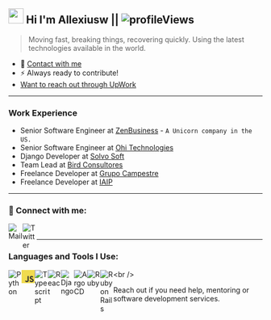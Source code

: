 ## <img src="https://i.imgur.com/lsizgGl.gif" width="30px" height="30px"> Hi I'm Allexiusw  || <img src="https://komarev.com/ghpvc/?username=allexiusw&label=Profile Views&color=blue&style=plastic" alt="profileViews" />


> Moving fast, breaking things, recovering quickly. Using the latest technologies available in the world.


- 📱 [Contact with me](https://www.linkedin.com/in/allexiusw/)
- ⚡ Always ready to contribute!
- [Want to reach out through UpWork](https://www.upwork.com/workwith/allexiusw)

---
### Work Experience
- Senior Software Engineer at [ZenBusiness](https://www.zenbusiness.com/) - `A Unicorn company in the US.`
- Senior Software Engineer at [Ohi Technologies](https://ohi.com/)
- Django Developer at [Solvo Soft](https://solvosoft.com/en/)
- Team Lead at [Bird Consultores](https://bird.com.sv/web/)
- Freelance Developer at [Grupo Campestre](http://www.pollocampestre.com/)
- Freelance Developer at [IAIP](https://www.transparencia.gob.sv/)

---
### 🔗 Connect with me:

<a href="mailto:william.al1379@gmail.com"><img align="left" alt="Mail" width="28px" src="https://ssl.gstatic.com/ui/v1/icons/mail/rfr/gmail.ico" /></a>
<a href="https://twitter.com/allexiusw"><img align="left" alt="Twitter" width="28px" src="https://abs.twimg.com/responsive-web/client-web/icon-ios.b1fc7275.png" /></a>
</br>

---
### Languages and Tools I Use:

[<img align="left" alt="Python" width="26px" src="https://www.python.org/static/favicon.ico" />](https://python.org)
[<img align="left" alt="JavaScript" width="26px" src="https://raw.githubusercontent.com/github/explore/80688e429a7d4ef2fca1e82350fe8e3517d3494d/topics/javascript/javascript.png" />](https://developer.mozilla.org/en/docs/Web/JavaScript)
[<img align="left" alt="Typescript" width="26px" src="https://www.typescriptlang.org/favicon-32x32.png?v=8944a05a8b601855de116c8a56d3b3ae" />](https://typescriptlang.org)
[<img align="left" alt="React" width="26px" src="https://reactjs.org/favicon.ico" />](https://reactjs.org/)
[<img align="left" alt="Django" width="26px" src="https://user-images.githubusercontent.com/1195551/213902145-0ae051bf-e530-485f-8bd0-ebb868866639.png" />](https://www.djangoproject.com/)
[<img align="left" alt="ArgoCD" width="26px" src="https://aperogeek.fr/wp-content/uploads/2020/07/argo-wheel.23b3ad84-598x1024.png" />](https://argo-cd.readthedocs.io/en/stable/)
[<img align="left" alt="Ruby" width="26px" src="https://cdn-icons-png.flaticon.com/512/919/919842.png" />](https://www.ruby-lang.org/en/)
[<img align="left" alt="Ruby on Rails" width="26px" src="https://www.adrenalina.es/wp-content/uploads/2020/04/desarrollador-ruby-on-rails.png" />]([https://argo-cd.readthedocs.io/en/stable/](https://rubyonrails.org/))  
<br />  


Reach out if you need help, mentoring or software development services.
